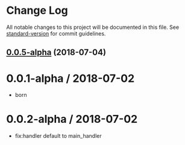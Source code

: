 # Change Log

All notable changes to this project will be documented in this file. See [standard-version](https://github.com/conventional-changelog/standard-version) for commit guidelines.

<a name="0.0.5-alpha"></a>
## [0.0.5-alpha](https://github.com/TencentCloud/scf-node-debug/compare/v0.0.4-alpha...v0.0.5-alpha) (2018-07-04)



 0.0.1-alpha / 2018-07-02
==================

 * born

  0.0.2-alpha / 2018-07-02
==================

 * fix:handler default to main_handler

